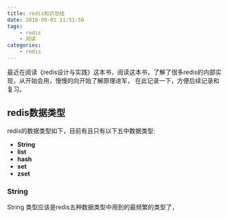 ```yaml
---
title: redis知识总结
date: 2018-09-01 11:51:50
tags:
    - redis
    - 阅读
categories:
    - redis
---
```


 最近在阅读《redis设计与实践》这本书，阅读这本书，了解了很多redis的内部实现，从开始会用，慢慢的向开始了解原理进军，
 在此记录一下，方便后续记录和复习。
        
## redis数据类型
redis的数据类型如下，目前有且只有以下五中数据类型:
- **String**
- **list**
- **hash**
- **set**
- **zset**

### String 
String 类型应该是redis五种数据类型中用到的最频繁的类型了，